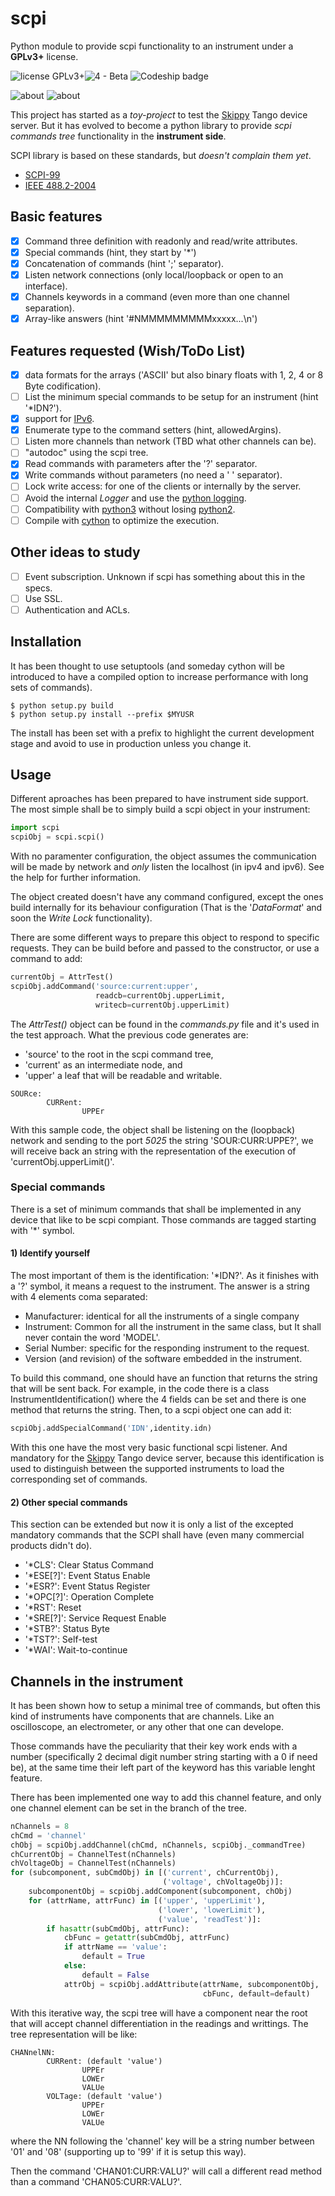 # scpi
Python module to provide scpi functionality to an instrument under a **GPLv3+** license.


![license GPLv3+](https://img.shields.io/badge/license-GPLv3+-green.svg)![4 - Beta](https://img.shields.io/badge/Development_Status-4_--_beta-yellow.svg) ![Codeship badge](https://codeship.com/projects/d4d61020-736f-0134-5151-52e76941e580/status?branch=master) 

![about](https://img.shields.io/badge/Subject-ICS-orange.svg?style=social) ![about](https://img.shields.io/badge/Subject-Instrumentation-orange.svg?style=social)


This project has started as a *toy-project* to test the [Skippy](https://github.com/srgblnch/skippy) Tango device server. But it has evolved to become a python library to provide *scpi commands tree* functionality in the **instrument side**.

SCPI library is based on these standards, but *doesn't complain them yet*.
 - [SCPI-99](http://www.ivifoundation.org/docs/scpi-99.pdf)
 - [IEEE 488.2-2004](http://dx.doi.org/10.1109/IEEESTD.2004.95390)

## Basic features

- [x] Command three definition with readonly and read/write attributes.
- [x] Special commands (hint, they start by '*')
- [x] Concatenation of commands (hint ';' separator).
- [x] Listen network connections (only local/loopback or open to an interface).
- [x] Channels keywords in a command (even more than one channel separation).
- [x] Array-like answers (hint '#NMMMMMMMMMxxxxx...\n')

## Features requested (Wish/ToDo List)

- [x] data formats for the arrays ('ASCII' but also binary floats with 1, 2, 4 or 8 Byte codification).
- [ ] List the minimum special commands to be setup for an instrument (hint '*IDN?').
- [x] support for [IPv6](https://en.wikipedia.org/wiki/IPv6).
- [x] Enumerate type to the command setters (hint, allowedArgins).
- [ ] Listen more channels than network (TBD what other channels can be).
- [ ] "autodoc" using the scpi tree.
- [x] Read commands with parameters after the '?' separator.
- [x] Write commands without parameters (no need a ' ' separator).
- [ ] Lock write access: for one of the clients or internally by the server.
- [ ] Avoid the internal *Logger* and use the [python logging](https://docs.python.org/2/library/logging.html).
- [ ] Compatibility with [python3](https://docs.python.org/3.4/) without losing [python2](https://docs.python.org/2.7/).
- [ ] Compile with [cython](http://cython.org/) to optimize the execution.

## Other ideas to study

* [ ] Event subscription. Unknown if scpi has something about this in the specs.
* [ ] Use SSL.
* [ ] Authentication and ACLs.

## Installation

It has been thought to use setuptools (and someday cython will be introduced 
to have a compiled option to increase performance with long sets of commands).

```
$ python setup.py build
$ python setup.py install --prefix $MYUSR
```

The install has been set with a prefix to highlight the current development 
stage and avoid to use in production unless you change it.

## Usage

Different aproaches has been prepared to have instrument side support. The 
most simple shall be to simply build a scpi object in your instrument:

```python
import scpi
scpiObj = scpi.scpi()
```

With no paramenter configuration, the object assumes the communication will be
made by network and *only* listen the localhost (in ipv4 and ipv6). See the 
help for further information.

The object created doesn't have any command configured, except the ones build 
internally for its behaviour configuration (That is the '*DataFormat*' and 
soon the *Write Lock* functionality).

There are some different ways to prepare this object to respond to specific 
requests. They can be build before and passed to the constructor, or use a 
command to add:

```python
currentObj = AttrTest()
scpiObj.addCommand('source:current:upper',
                   readcb=currentObj.upperLimit,
                   writecb=currentObj.upperLimit)
```

The *AttrTest()* object can be found in the *commands.py* file and it's used 
in the test approach. What the previous code generates are:

* 'source' to the root in the scpi command tree,
* 'current' as an intermediate node, and 
* 'upper' a leaf that will be readable and writable.

```
SOURce:
        CURRent:
                UPPEr
```

With this sample code, the object shall be listening on the (loopback) network 
and sending to the port *5025* the string 'SOUR:CURR:UPPE?', we will receive 
back an string with the representation of the execution of 
'currentObj.upperLimit()'.


### Special commands

There is a set of minimum commands that shall be implemented in any device that
like to be scpi compiant. Those commands are tagged starting with '*' symbol.

#### 1) Identify yourself

The most important of them is the identification: '*IDN?'. As it finishes with 
a '?' symbol, it means a request to the instrument. The answer is a string 
with 4 elements coma separated:
* Manufacturer: identical for all the instruments of a single company
* Instrument: Common for all the instrument in the same class, but It shall 
never contain the word 'MODEL'.
* Serial Number: specific for the responding instrument to the request.
* Version (and revision) of the software embedded in the instrument.

To build this command, one should have an function that returns the string 
that will be sent back. For example, in the code there is a class 
InstrumentIdentification() where the 4 fields can be set and there is one 
method that returns the string. Then, to a scpi object one can add it:

```python
scpiObj.addSpecialCommand('IDN',identity.idn)
```

With this one have the most very basic functional scpi listener. And mandatory 
for the [Skippy](https://github.com/srgblnch/skippy) Tango device server, 
because this identification is used to distinguish between the supported 
instruments to load the corresponding set of commands.

#### 2) Other special commands

This section can be extended but now it is only a list of the excepted 
mandatory commands that the SCPI shall have (even many commercial products 
didn't do).

- '*CLS': Clear Status Command
- '*ESE[?]': Event Status Enable
- '*ESR?': Event Status Register
- '*OPC[?]': Operation Complete
- '*RST': Reset
- '*SRE[?]': Service Request Enable
- '*STB?': Status Byte
- '*TST?': Self-test
- '*WAI': Wait-to-continue

## Channels in the instrument

It has been shown how to setup a minimal tree of commands, but often this 
kind of instruments have components that are channels. Like an oscilloscope, 
an electrometer, or any other that one can develope.

Those commands have the peculiarity that their key work ends with a number
(specifically 2 decimal digit number string starting with a 0 if need be), at 
the same time their left part of the keyword has this variable lenght feature.

There has been implemented one way to add this channel feature, and only one
channel element can be set in the branch of the tree.

```python
nChannels = 8
chCmd = 'channel'
chObj = scpiObj.addChannel(chCmd, nChannels, scpiObj._commandTree)
chCurrentObj = ChannelTest(nChannels)
chVoltageObj = ChannelTest(nChannels)
for (subcomponent, subCmdObj) in [('current', chCurrentObj),
                                  ('voltage', chVoltageObj)]:
    subcomponentObj = scpiObj.addComponent(subcomponent, chObj)
    for (attrName, attrFunc) in [('upper', 'upperLimit'),
                                 ('lower', 'lowerLimit'),
                                 ('value', 'readTest')]:
        if hasattr(subCmdObj, attrFunc):
            cbFunc = getattr(subCmdObj, attrFunc)
            if attrName == 'value':
                default = True
            else:
                default = False
            attrObj = scpiObj.addAttribute(attrName, subcomponentObj,
                                           cbFunc, default=default)
```

With this iterative way, the scpi tree will have a component near the root that
will accept channel differentiation in the readings and writtings. The tree
representation will be like:

```
CHANnelNN:
        CURRent: (default 'value') 
                UPPEr
                LOWEr
                VALUe
        VOLTage: (default 'value') 
                UPPEr
                LOWEr
                VALUe
```

where the NN following the 'channel' key will be a string number between '01'
and '08' (supporting up to '99' if it is setup this way).

Then the command 'CHAN01:CURR:VALU?' will call a different read method than a
command 'CHAN05:CURR:VALU?'.

